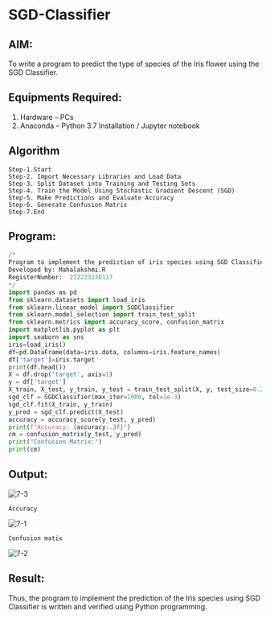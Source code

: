 # SGD-Classifier
## AIM:
To write a program to predict the type of species of the Iris flower using the SGD Classifier.
## Equipments Required:
1. Hardware – PCs
2. Anaconda – Python 3.7 Installation / Jupyter notebook
## Algorithm
```
Step-1.Start
Step-2. Import Necessary Libraries and Load Data
Step-3. Split Dataset into Training and Testing Sets
Step-4. Train the Model Using Stochastic Gradient Descent (SGD)
Step-5. Make Predictions and Evaluate Accuracy
Step-6. Generate Confusion Matrix
Step-7.End
```
## Program:
```py
/*
Program to implement the prediction of iris species using SGD Classifier.
Developed by: Mahalakshmi.R
RegisterNumber:  212223230117
*/
import pandas as pd 
from sklearn.datasets import load_iris
from sklearn.linear_model import SGDClassifier
from sklearn.model_selection import train_test_split
from sklearn.metrics import accuracy_score, confusion_matrix
import matplotlib.pyplot as plt
import seaborn as sns
iris=load_iris()
df=pd.DataFrame(data=iris.data, columns=iris.feature_names)
df['target']=iris.target
print(df.head())
X = df.drop('target', axis=1)
y = df['target']
X_train, X_test, y_train, y_test = train_test_split(X, y, test_size=0.2, random_state=42)
sgd_clf = SGDClassifier(max_iter=1000, tol=1e-3)
sgd_clf.fit(X_train, y_train)
y_pred = sgd_clf.predict(X_test)
accuracy = accuracy_score(y_test, y_pred)
print(f"Accuracy: {accuracy:.3f}")
cm = confusion_matrix(y_test, y_pred)
print("Confusion Matrix:")
print(cm)
```
## Output:
![7-3](https://github.com/user-attachments/assets/61036d27-75a8-4314-b009-38d3655e40cd)
```
Accuracy
```
![7-1](https://github.com/user-attachments/assets/99ac6704-5c90-4205-a87e-483ddf50b8b1)
```
Confusion matix
```
![7-2](https://github.com/user-attachments/assets/b7e6805c-0480-4713-9013-79088f048fe2)
## Result:
Thus, the program to implement the prediction of the Iris species using SGD Classifier is written and verified using Python programming.
